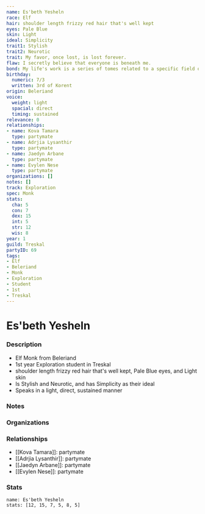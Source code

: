 ```yaml
---
name: Es'beth Yesheln
race: Elf
hair: shoulder length frizzy red hair that's well kept
eyes: Pale Blue
skin: Light
ideal: Simplicity
trait1: Stylish
trait2: Neurotic
trait: My favor, once lost, is lost forever.
flaw: I secretly believe that everyone is beneath me.
bond: My life's work is a series of tomes related to a specific field of lore.
birthday:
  numeric: 7/3
  written: 3rd of Korent
origin: Beleriand
voice:
  weight: light
  spacial: direct
  timing: sustained
relevance: 0
relationships:
- name: Kova Tamara
  type: partymate
- name: Adrjia Lysanthir
  type: partymate
- name: Jaedyn Arbane
  type: partymate
- name: Evylen Nese
  type: partymate
organizations: []
notes: []
track: Exploration
spec: Monk
stats:
  cha: 5
  con: 7
  dex: 15
  int: 5
  str: 12
  wis: 8
year: 1
guild: Treskal
partyID: 69
tags:
- Elf
- Beleriand
- Monk
- Exploration
- Student
- 1st
- Treskal
---
```

# Es'beth Yesheln
### Description
- Elf Monk from Beleriand
- 1st year Exploration student in Treskal
- shoulder length frizzy red hair that's well kept, Pale Blue eyes, and Light skin
- Is Stylish and Neurotic, and has Simplicity as their ideal
- Speaks in a light, direct, sustained manner

### Notes

### Organizations

### Relationships
- [[Kova Tamara]]: partymate
- [[Adrjia Lysanthir]]: partymate
- [[Jaedyn Arbane]]: partymate
- [[Evylen Nese]]: partymate

### Stats
```statblock
name: Es'beth Yesheln
stats: [12, 15, 7, 5, 8, 5]
```
